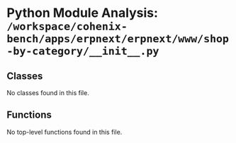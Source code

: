 # Python Module Analysis: `/workspace/cohenix-bench/apps/erpnext/erpnext/www/shop-by-category/__init__.py`

## Classes

No classes found in this file.


## Functions

No top-level functions found in this file.
